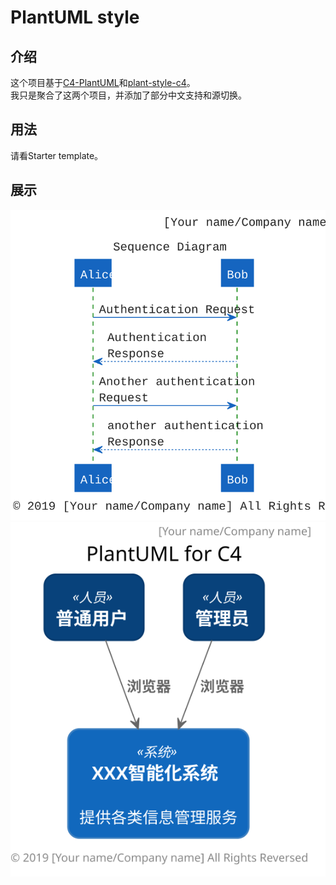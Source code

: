 # PlantUML style

## 介绍
这个项目基于[C4-PlantUML](https://github.com/RicardoNiepel/C4-PlantUML)和[plant-style-c4](https://github.com/xuanye/plantuml-style-c4)。  
我只是聚合了这两个项目，并添加了部分中文支持和源切换。

## 用法
请看Starter template。

## 展示
![Starter template](./showcase/starter_template.svg)
![Starter template C4](./showcase/starter_template_c4.svg)